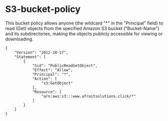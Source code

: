 # S3-bucket-policy
This bucket policy allows anyone (the wildcard "*" in the "Principal" field) to read (Get) objects from the specified Amazon S3 bucket ("Bucket-Name") and its subdirectories, making the objects publicly accessible for viewing or downloading.

```
{
    "Version": "2012-10-17",
    "Statement": [
        {
            "Sid": "PublicReadGetObject",
            "Effect": "Allow",
            "Principal": "*",
            "Action": [
                "s3:GetObject"
            ],
            "Resource": [
                "arn:aws:s3:::www.afroitsolutions.click/*"
            ]
        }
    ]
}
```
